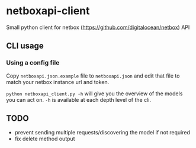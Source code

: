 # netboxapi-client
Small python client for netbox (https://github.com/digitalocean/netbox) API

## CLI usage

### Using a config file

Copy `netboxapi.json.example` file to `netboxapi.json` and edit that file to match your netbox instance url and token.

`python netboxapi_client.py -h` will give you the overview of the models you can act on. `-h` is available at each depth level of the cli.

## TODO

- prevent sending multiple requests/discovering the model if not required
- fix delete method output

